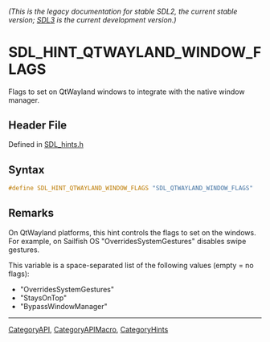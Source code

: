 ###### (This is the legacy documentation for stable SDL2, the current stable version; [SDL3](https://wiki.libsdl.org/SDL3/) is the current development version.)
# SDL_HINT_QTWAYLAND_WINDOW_FLAGS

Flags to set on QtWayland windows to integrate with the native window manager.

## Header File

Defined in [SDL_hints.h](https://github.com/libsdl-org/SDL/blob/SDL2/include/SDL_hints.h)

## Syntax

```c
#define SDL_HINT_QTWAYLAND_WINDOW_FLAGS "SDL_QTWAYLAND_WINDOW_FLAGS"
```

## Remarks

On QtWayland platforms, this hint controls the flags to set on the windows.
For example, on Sailfish OS "OverridesSystemGestures" disables swipe
gestures.

This variable is a space-separated list of the following values (empty = no
flags):

- "OverridesSystemGestures"
- "StaysOnTop"
- "BypassWindowManager"

----
[CategoryAPI](CategoryAPI), [CategoryAPIMacro](CategoryAPIMacro), [CategoryHints](CategoryHints)

